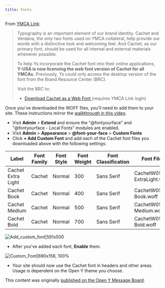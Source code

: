 ```yaml
---
title: Fonts
---
```


From [YMCA Link](https://link.ymca.net/mlink/post/ODI2MA):

> Typography is an important element of our brand identity. Cachet and Verdana, the only two fonts used on YMCA collateral, help provide our words with a distinctive look and welcoming feel. And Cachet, as our primary font, should be used for all internal and external materials whenever possible.
>
> To help Ys incorporate the Cachet font into their online applications, **Y-USA is now licensing the web font version of Cachet for all YMCAs.** Previously, Ys could only access the desktop version of the font from the Brand Resource Center (BRC).
>
> Visit the BRC to:
>
> * [Download Cachet as a Web Font ](https://theybrand.org/wordpress/cachet) (requires YMCA Link login)

Once you've downloaded the WOFF files, you'll need to add them to your site. These instructions mirror the [walkthrough in this video](https://www.youtube.com/watch?v=Kl1lwYSg3ww&feature=youtu.be).

- Visit **Admin** > **Extend** and ensure the "@fontyourface" and "@fontyourface - Local Fonts" modules are enabled.
- Visit **Admin** > **Appearance** > **@font-your-face** > **Custom Fonts**
- Click **+ Add Custom Font** and add each of the Cachet font files you downloaded above with the following settings:

| Label | Font Family | Font Style | Font Weight | Font Classification | Font File |
|-----|-----|-----|-----|-----|-----|
| Cachet Extra Light | Cachet | Normal | 300 | Sans Serif | CachetW05-ExtraLight.woff |
| Cachet Book | Cachet | Normal | 400 | Sans Serif | CachetW05-Book.woff |
| Cachet Medium | Cachet | Normal | 500 | Sans Serif | CachetW05-Medium.woff |
| Cachet Bold | Cachet | Normal | 700 | Sans Serif | CachetW05-Bold.woff |

![Add_custom_font|591x500](../../assets/Add_custom_font.png)


- After you've added each font, **Enable** them.

![Custom_Font|690x156, 100%](../../assets/Custom_Font.png)

- Your site should now use the Cachet font in headers and other areas. Usage is dependent on the Open Y theme you choose.

This content was originally [published on the Open Y Message Board](https://community.openymca.org/t/using-the-latest-2020-cachet-web-fonts-on-your-open-y-or-virtual-y-site/894).
